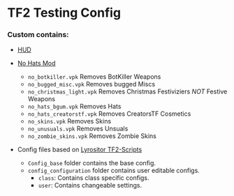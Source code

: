 # TF2 Testing Config

### Custom contains:
* [HUD](https://huds.tf/site/s-lavaHUD)

* [No Hats Mod](https://github.com/Fedora31/no-hats-bgum)
    * `no_botkiller.vpk` Removes BotKiller Weapons
    * `no_bugged_misc.vpk` Removes bugged Miscs
    * `no_christmas_light.vpk` Removes Christmas Festiviziers *NOT* Festive Weapons
    * `no_hats_bgum.vpk` Removes Hats
    * `no_hats_creatorstf.vpk` Removes CreatorsTF Cosmetics
    * `no_skins.vpk` Removes Skins
    * `no_unusuals.vpk` Removes Unsuals
    * `no_zombie_skins.vpk` Removes Zombie Skins

* Config files based on [Lyrositor TF2-Scripts](https://github.com/Lyrositor/TF2-Scripts/)
    * `Config_base` folder contains the base config.
    * `config_configuration` folder contains user editable configs.
        * `class`: Contains class specific configs.
        * `user`: Contains changeable settings.